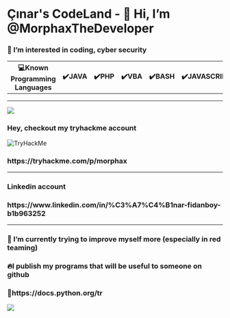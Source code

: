 
<h1>Çınar's CodeLand - 👋 Hi, I’m @MorphaxTheDeveloper</h1>

<h3>👀 I’m interested in coding, cyber security</h3>

<table>
  <th>💻Known Programming Languages</th>
  <th>✔️JAVA</th>
  <th>✔️PHP</th>
  <th>✔️VBA</th>
  <th>✔️BASH</th>
  <th>✔️JAVASCRIPT</th>
  <th>✔️HTML</th>
  <th>✔️CSS</th>  
</table>

<hr>
<img src="https://user-images.githubusercontent.com/61086421/220460316-7c0c466a-7de8-483c-a0e4-8c07210d6b57.png"/>
<h3>Hey, checkout my tryhackme account</h3>
<img src="https://tryhackme-badges.s3.amazonaws.com/morphax.png" alt="TryHackMe">
<h3>https://tryhackme.com/p/morphax</h3>
<hr>


<h3>Linkedin account</h3>
<h3>https://www.linkedin.com/in/%C3%A7%C4%B1nar-fidanboy-b1b963252</h3>
<hr>


<h3>🌱 I’m currently trying to improve myself more (especially in red teaming)</h3>
<h3>🔥I publish my programs that will be useful to someone on github</h3>
<h3>💖https://docs.python.org/tr</h3>
<img src="https://user-images.githubusercontent.com/61086421/220206941-01d2c8a8-443d-4b1f-8c98-9b4cb63b8222.gif"/>
